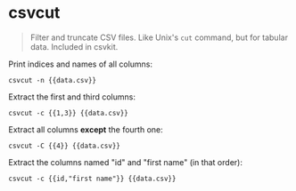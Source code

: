 csvcut
======

> Filter and truncate CSV files. Like Unix's `cut` command, but for tabular data.
> Included in csvkit.

Print indices and names of all columns:

    csvcut -n {{data.csv}}

Extract the first and third columns:

    csvcut -c {{1,3}} {{data.csv}}

Extract all columns **except** the fourth one:

    csvcut -C {{4}} {{data.csv}}

Extract the columns named "id" and "first name" (in that order):

    csvcut -c {{id,"first name"}} {{data.csv}}
